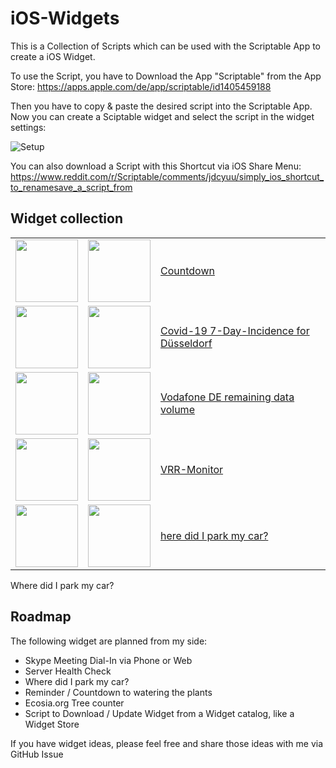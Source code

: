 # iOS-Widgets
This is a Collection of Scripts which can be used with the Scriptable App to create a iOS Widget.

To use the Script, you have to Download the App "Scriptable" from the App Store: https://apps.apple.com/de/app/scriptable/id1405459188

Then you have to copy & paste the desired script into the Scriptable App. Now you can create a Sciptable widget and select the script in the widget settings:

![Setup](https://raw.githubusercontent.com/ThisIsBenny/iOS-Widgets/main/setup.gif)


You can also download a Script with this Shortcut via iOS Share Menu: https://www.reddit.com/r/Scriptable/comments/jdcyuu/simply_ios_shortcut_to_renamesave_a_script_from

## Widget collection
<table>
  <tr>
    <td><img height="100px" src="https://raw.githubusercontent.com/ThisIsBenny/iOS-Widgets/main/Countdown/previewLight.jpeg" /></td>
    <td><img height="100px" src="https://raw.githubusercontent.com/ThisIsBenny/iOS-Widgets/main/Countdown/previewDark.jpeg" /></td>
    <td><a href="https://github.com/ThisIsBenny/iOS-Widgets/blob/main/Countdown/README.md">Countdown</a></td>
  </tr>
  <tr>
    <td><img height="100px" src="https://raw.githubusercontent.com/ThisIsBenny/iOS-Widgets/main/Covid-19/previewLight.jpeg" /></td>
    <td><img height="100px" src="https://raw.githubusercontent.com/ThisIsBenny/iOS-Widgets/main/Covid-19/previewDark.jpeg" /></td>
    <td><a href="https://github.com/ThisIsBenny/iOS-Widgets/blob/main/Covid-19/README.md">Covid-19 7-Day-Incidence for Düsseldorf</a></td>
  </tr>
  <tr>
    <td><img height="100px" src="https://raw.githubusercontent.com/ThisIsBenny/iOS-Widgets/main/VodafoneDE/previewLight.jpeg" /></td>
    <td><img height="100px" src="https://raw.githubusercontent.com/ThisIsBenny/iOS-Widgets/main/VodafoneDE/previewDark.jpeg" /></td>
    <td><a href="https://github.com/ThisIsBenny/iOS-Widgets/blob/main/VodafoneDE/README.md">Vodafone DE remaining data volume</a></td>
  </tr>
  <tr>
    <td><img height="100px" src="https://raw.githubusercontent.com/ThisIsBenny/iOS-Widgets/main/VRR-Monitor/previewLight.jpeg" /></td>
    <td><img height="100px" src="https://raw.githubusercontent.com/ThisIsBenny/iOS-Widgets/main/VRR-Monitor/previewDark.jpeg" /></td>
    <td><a href="https://github.com/ThisIsBenny/iOS-Widgets/blob/main/VRR-Monitor/README.md">VRR-Monitor</a></td>
  </tr>
  <tr>
    <td><img height="100px" src="https://raw.githubusercontent.com/ThisIsBenny/iOS-Widgets/main/car-location/previewLight.jpeg" /></td>
    <td><img height="100px" src="https://raw.githubusercontent.com/ThisIsBenny/iOS-Widgets/main/car-location/previewDark.jpeg" /></td>
    <td><a href="https://github.com/ThisIsBenny/iOS-Widgets/blob/main/car-location/README.md">here did I park my car?</a></td>
  </tr>
</table>

Where did I park my car?

## Roadmap
The following widget are planned from my side:
* Skype Meeting Dial-In via Phone or Web
* Server Health Check
* Where did I park my car?
* Reminder / Countdown to watering the plants
* Ecosia.org Tree counter
* Script to Download / Update Widget from a Widget catalog, like a Widget Store

If you have widget ideas, please feel free and share those ideas with me via GitHub Issue
